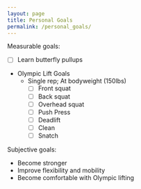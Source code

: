 ```yaml
---
layout: page
title: Personal Goals
permalink: /personal_goals/
---
```


Measurable goals:
- [ ] Learn butterfly pullups
- Olympic Lift Goals
    - Single rep; At bodyweight (150lbs)
        - [ ] Front squat
        - [ ] Back squat
        - [ ] Overhead squat
        - [ ] Push Press
        - [ ] Deadlift
        - [ ] Clean
        - [ ] Snatch

Subjective goals:
- Become stronger
- Improve flexibility and mobility
- Become comfortable with Olympic lifting
